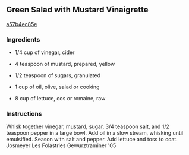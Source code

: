 ## Green Salad with Mustard Vinaigrette

[a57b4ec85e](http://www.epicurious.com/recipes/food/views/green-salad-with-mustard-vinaigrette-356055)

### Ingredients

 - 1/4 cup of vinegar, cider

 - 4 teaspoon of mustard, prepared, yellow

 - 1/2 teaspoon of sugars, granulated

 - 1 cup of oil, olive, salad or cooking

 - 8 cup of lettuce, cos or romaine, raw

### Instructions

Whisk together vinegar, mustard, sugar, 3/4 teaspoon salt, and 1/2 teaspoon pepper in a large bowl. Add oil in a slow stream, whisking until emulsified. Season with salt and pepper. Add lettuce and toss to coat. Josmeyer Les Folastries Gewurztraminer '05